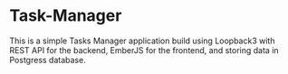 # Task-Manager

This is a simple Tasks Manager application build using Loopback3 with REST API for the backend, EmberJS for the frontend, and storing data in Postgress database.
